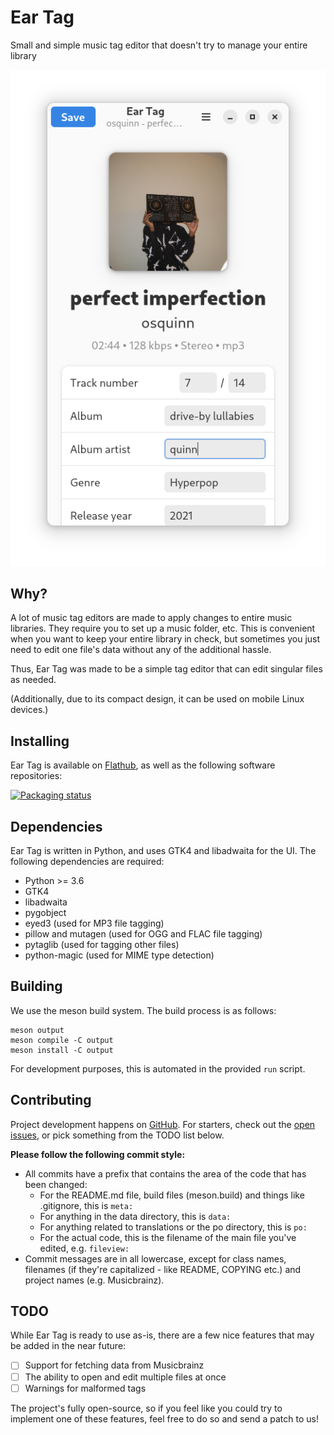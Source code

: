 # Ear Tag

Small and simple music tag editor that doesn't try to manage your entire library

![Screenshot](screenshot.png)

## Why?

A lot of music tag editors are made to apply changes to entire music libraries. They require you to set up a music folder, etc. This is convenient when you want to keep your entire library in check, but sometimes you just need to edit one file's data without any of the additional hassle.

Thus, Ear Tag was made to be a simple tag editor that can edit singular files as needed.

(Additionally, due to its compact design, it can be used on mobile Linux devices.)

## Installing

Ear Tag is available on [Flathub](https://flathub.org/apps/details/app.drey.EarTag), as well as the following software repositories:

[![Packaging status](https://repology.org/badge/vertical-allrepos/eartag.svg)](https://repology.org/project/eartag/versions)

## Dependencies

Ear Tag is written in Python, and uses GTK4 and libadwaita for the UI. The following dependencies are required:

- Python >= 3.6
- GTK4
- libadwaita
- pygobject
- eyed3 (used for MP3 file tagging)
- pillow and mutagen (used for OGG and FLAC file tagging)
- pytaglib (used for tagging other files)
- python-magic (used for MIME type detection)

## Building

We use the meson build system. The build process is as follows:

```
meson output
meson compile -C output
meson install -C output
```

For development purposes, this is automated in the provided `run` script.

## Contributing

Project development happens on [GitHub](https://github.com/knuxify/eartag). For starters, check out the [open issues](https://github.com/knuxify/eartag/issues), or pick something from the TODO list below.

**Please follow the following commit style:**

 - All commits have a prefix that contains the area of the code that has been changed:
   - For the README.md file, build files (meson.build) and things like .gitignore, this is `meta:`
   - For anything in the data directory, this is `data:`
   - For anything related to translations or the po directory, this is `po:`
   - For the actual code, this is the filename of the main file you've edited, e.g. `fileview:`
 - Commit messages are in all lowercase, except for class names, filenames (if they're capitalized - like README, COPYING etc.) and project names (e.g. Musicbrainz).

## TODO

While Ear Tag is ready to use as-is, there are a few nice features that may be added in the near future:

 - [ ] Support for fetching data from Musicbrainz
 - [ ] The ability to open and edit multiple files at once
 - [ ] Warnings for malformed tags

The project's fully open-source, so if you feel like you could try to implement one of these features, feel free to do so and send a patch to us!
